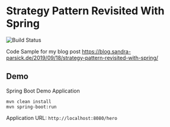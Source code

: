 # Strategy Pattern Revisited With Spring

![Build Status](https://github.com/sparsick/strategy-pattern-revisited-spring/workflows/MavenBuild/badge.svg)


Code Sample for my blog post https://blog.sandra-parsick.de/2019/09/18/strategy-pattern-revisited-with-spring/


## Demo
Spring Boot Demo Application

```
mvn clean install
mvn spring-boot:run
```

Application URL: `http://localhost:8080/hero`
